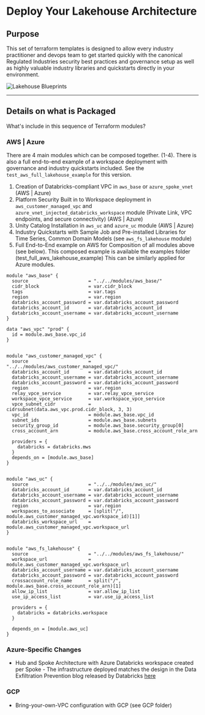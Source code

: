 # Deploy Your Lakehouse Architecture

## Purpose

This set of terraform templates is designed to allow every industry practitioner and devops team to get started quickly with the canonical Regulated Industries security best practices and governance setup as well as highly valuable industry libraries and quickstarts directly in your environment.

![Lakehouse Blueprints](https://raw.githubusercontent.com/databricks/terraform-databricks-lakehouse-blueprints/main/Blueprints.jpg)

---

## Details on what is Packaged

What's include in this sequence of Terraform modules?

### AWS | Azure

There are 4 main modules which can be composed together. (1-4). There is also a full end-to-end example of a workspace deployment with governance and industry quickstarts included. See the `test_aws_full_lakehouse_example` for this version.

1. Creation of Databricks-compliant VPC in `aws_base` or `azure_spoke_vnet` (AWS | Azure)
2. Platform Security Built in to Workspace deployment in `aws_customer_managed_vpc` and `azure_vnet_injected_databricks_workspace` module (Private Link, VPC endpoints, and secure connectivity) (AWS | Azure)
3. Unity Catalog Installation in `aws_uc` and `azure_uc` module (AWS | Azure)
4. Industry Quickstarts with Sample Job and Pre-installed Libraries for Time Series, Common Domain Models (see `aws_fs_lakehouse` module)
5. Full End-to-End example on AWS for Composition of all modules above (see below). This composed example is available the examples folder (test_full_aws_lakehouse_example) This can be similarly applied for Azure modules.

```hcl
module "aws_base" {
  source                      = "../../modules/aws_base/"
  cidr_block                  = var.cidr_block
  tags                        = var.tags
  region                      = var.region
  databricks_account_password = var.databricks_account_password
  databricks_account_id       = var.databricks_account_id
  databricks_account_username = var.databricks_account_username
}

data "aws_vpc" "prod" {
  id = module.aws_base.vpc_id
}


module "aws_customer_managed_vpc" {
  source                      = "../../modules/aws_customer_managed_vpc/"
  databricks_account_id       = var.databricks_account_id
  databricks_account_username = var.databricks_account_username
  databricks_account_password = var.databricks_account_password
  region                      = var.region
  relay_vpce_service          = var.relay_vpce_service
  workspace_vpce_service      = var.workspace_vpce_service
  vpce_subnet_cidr            = cidrsubnet(data.aws_vpc.prod.cidr_block, 3, 3)
  vpc_id                      = module.aws_base.vpc_id
  subnet_ids                  = module.aws_base.subnets
  security_group_id           = module.aws_base.security_group[0]
  cross_account_arn           = module.aws_base.cross_account_role_arn

  providers = {
    databricks = databricks.mws
  }
  depends_on = [module.aws_base]
}


module "aws_uc" {
  source                      = "../../modules/aws_uc/"
  databricks_account_id       = var.databricks_account_id
  databricks_account_username = var.databricks_account_username
  databricks_account_password = var.databricks_account_password
  region                      = var.region
  workspaces_to_associate     = [split("/", module.aws_customer_managed_vpc.workspace_id)[1]]
  databricks_workspace_url    = module.aws_customer_managed_vpc.workspace_url
}


module "aws_fs_lakehouse" {
  source                      = "../../modules/aws_fs_lakehouse/"
  workspace_url               = module.aws_customer_managed_vpc.workspace_url
  databricks_account_username = var.databricks_account_username
  databricks_account_password = var.databricks_account_password
  crossaccount_role_name      = split("/", module.aws_base.cross_account_role_arn)[1]
  allow_ip_list               = var.allow_ip_list
  use_ip_access_list          = var.use_ip_access_list

  providers = {
    databricks = databricks.workspace
  }

  depends_on = [module.aws_uc]
}
```

### Azure-Specific Changes

* Hub and Spoke Architecture with Azure Databricks workspace created per Spoke - The infrastructure deployed matches the design in the Data Exfiltration Prevention blog released by Databricks [here](https://www.databricks.com/blog/2020/03/27/data-exfiltration-protection-with-azure-databricks.html)

### GCP

* Bring-your-own-VPC configuration with GCP (see GCP folder)
